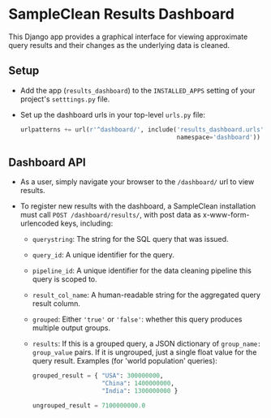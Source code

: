 SampleClean Results Dashboard
=============================

This Django app provides a graphical interface for viewing approximate query
results and their changes as the underlying data is cleaned.

Setup
-----

* Add the app (`results_dashboard`) to the `INSTALLED_APPS` setting of your project's 
  `setttings.py` file.

* Set up the dashboard urls in your top-level `urls.py` file:

    ```python
    urlpatterns += url(r'^dashboard/', include('results_dashboard.urls',
                                               namespace='dashboard'))
    ```

Dashboard API
------------

* As a user, simply navigate your browser to the `/dashboard/` url to view
  results.

* To register new results with the dashboard, a SampleClean installation must
  call `POST /dashboard/results/`, with post data as x-www-form-urlencoded keys,
  including:

  * `querystring`: The string for the SQL query that was issued.
  * `query_id`: A unique identifier for the query.
  * `pipeline_id`: A unique identifier for the data cleaning pipeline this query
    is scoped to.
  * `result_col_name`: A human-readable string for the aggregated query result
    column.
  * `grouped`: Either `'true'` or `'false'`: whether this query produces
    multiple output groups.
  * `results`: If this is a grouped query, a JSON dictionary of
    `group_name: group_value` pairs. If it is ungrouped, just a single float
    value for the query result. Examples (for 'world population' queries):

    ```python
    grouped_result = { "USA": 300000000,
                       "China": 1400000000,
                       "India": 1300000000 }

    ungrouped_result = 7100000000.0
    ````
